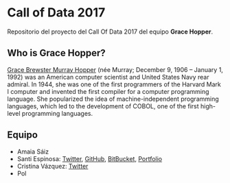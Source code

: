 # Call of Data 2017

Repositorio del proyecto del Call Of Data 2017 del equipo **Grace Hopper**.

## Who is Grace Hopper?

[Grace Brewster Murray Hopper](https://en.wikipedia.org/wiki/Grace_Hopper) (née Murray; December 9, 1906 – January 1, 1992) was an American computer scientist and United States Navy rear admiral. In 1944, she was one of the first programmers of the Harvard Mark I computer and invented the first compiler for a computer programming language. She popularized the idea of machine-independent programming languages, which led to the development of COBOL, one of the first high-level programming languages.

## Equipo

- Amaia Sáiz
- Santi Espinosa: [Twitter](https://twitter.com/saigesp), [GitHub](https://github.com/saigesp), [BitBucket](https://bitbucket.org/SantiEsp), [Portfolio](www.saigesp.es)
- Cristina Vázquez: [Twitter](https://twitter.com/LaDarsenaEst)
- Pol

